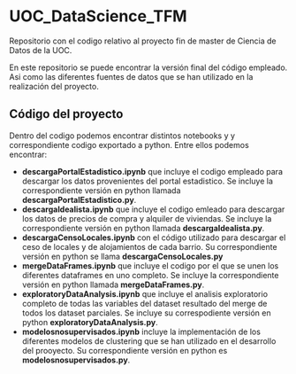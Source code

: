 # UOC_DataScience_TFM
Repositorio con el codigo relativo al proyecto fin de master de Ciencia de Datos de la UOC. 

En este repositorio se puede encontrar la versión final del código empleado. Asi como las diferentes fuentes de datos que se han utilizado en la realización del proyecto.

## Código del proyecto
Dentro del codigo podemos encontrar distintos notebooks y y correspondiente codigo exportado a python. Entre ellos podemos encontrar:

  - **descargaPortalEstadistico.ipynb** que incluye el codigo empleado para descargar los datos provenientes del portal estadistico. Se incluye la correspondiente versión en python llamada **descargaPortalEstadistico.py**.
  - **descargaIdealista.ipynb** que incluye el codigo emleado para descargar los datos de precios de compra y alquiler de viviendas. Se incluye la correspondiente versión en python llamada **descargaIdealista.py**.
  - **descargaCensoLocales.ipynb** con el código utilizado para descargar el ceso de locales y de alojamientos de cada barrio. Su correspondiente versión en python se llama **descargaCensoLocales.py**
  - **mergeDataFrames.ipynb** que incluye el codigo por el que se unen los diferentes dataframes en uno completo. Se incluye la correspondiente versión en python llamada **mergeDataFrames.py**.
  - **exploratoryDataAnalysis.ipynb** que incluye el analisis exploratorio completo de todas las variables del dataset resultado del merge de todos los dataset parciales. Se incluye su correspodiente versión en python **exploratoryDataAnalysis.py**.
  - **modelosnosupervisados.ipynb** incluye la implementación de los diferentes modelos de clustering que se han utilizado en el desarrollo del prooyecto. Su correspondiente versión en python es **modelosnosupervisados.py**.



